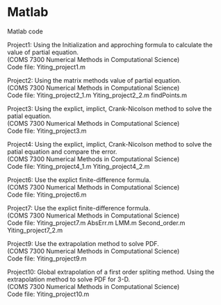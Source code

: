 # Matlab
Matlab code

Project1: Using the Initialization and approching formula to calculate the value of partial equation.  
(COMS 7300 Numerical Methods in Computational Science)   
Code file: Yiting_project1.m  

Project2: Using the matrix methods value of partial equation.  
(COMS 7300 Numerical Methods in Computational Science)   
Code file: Yiting_project2_1.m  Yiting_project2_2.m  findPoints.m  

Project3: Using the explict, implict, Crank-Nicolson method to solve the patial equation.      
(COMS 7300 Numerical Methods in Computational Science)   
Code file: Yiting_project3.m  

Project4: Using the explict, implict, Crank-Nicolson method to solve the patial equation and compare the error.  
(COMS 7300 Numerical Methods in Computational Science)     
Code file: Yiting_project4_1.m  Yiting_project4_2.m    

Project6: Use the explict finite-difference formula.  
(COMS 7300 Numerical Methods in Computational Science)   
Code file: Yiting_project6.m  

Project7: Use the explict finite-difference formula.  
(COMS 7300 Numerical Methods in Computational Science)   
Code file: Yiting_project7.m  AbsErr.m  LMM.m  Second_order.m  Yiting_project7_2.m   

Project9: Use the extrapolation method to solve PDF.  
(COMS 7300 Numerical Methods in Computational Science)   
Code file: Yiting_project9.m  

Project10: Global extrapolation of a first order spliting method. Using the extrapolation method to solve PDF for 3-D.     
(COMS 7300 Numerical Methods in Computational Science)   
Code file: Yiting_project10.m  
